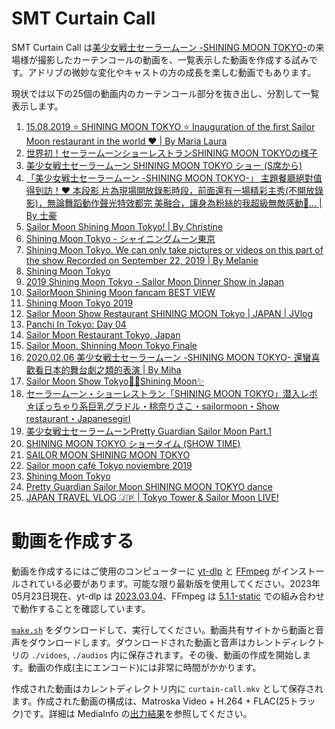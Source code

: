 <!-- Document: readme.md

	SMT Curtain Call のマニュアル

	Metadata:

		id - a2113fca-63dd-475b-8c65-a7d02aaaa477
		author - <qq542vev at https://purl.org/meta/me/>
		version - 1.0.0
		date - 2023-05-23
		since - 2023-05-23
		copyright - Copyright (C) 2023-2023 qq542vev. Some rights reserved.
		license - <CC-BY at https://creativecommons.org/licenses/by/4.0/>
		package - smt-curtain-call

	See Also:

		* <Project homepage at https://github.com/qq542vev/smt-curtain-call>
		* <Bag report at https://github.com/qq542vev/smt-curtain-call/issues>
-->

# SMT Curtain Call

SMT Curtain Call は[美少女戦士セーラームーン -SHINING MOON TOKYO-]()の来場様が撮影したカーテンコールの動画を、一覧表示した動画を作成する試みです。アドリブの微妙な変化やキャストの方の成長を楽しむ動画でもあります。

現状では以下の25個の動画内のカーテンコール部分を抜き出し、分割して一覧表示します。

 1. [15.08.2019 ⭐ SHINING MOON TOKYO ⭐ Inauguration of the first Sailor Moon restaurant in the world ❤ | By Maria Laura](https://www.facebook.com/marialaura.muciaccia/videos/10220661221266990/)
 2. [世界初！セーラームーンショーレストランSHINING MOON TOKYOの様子](https://www.youtube.com/watch?v=xut2OiXSM1Y)
 3. [美少女戦士セーラームーン SHINING MOON TOKYO ショー (S席から)](https://www.youtube.com/watch?v=Sqsq8K2MP6w)
 4. [「美少女戦士セーラームーン -SHINING MOON TOKYO-」 主題餐廳絕對值得到訪！❤️ 本段影 片為現場開放錄影時段，前面還有一場精彩主秀(不開放錄影)，無論舞蹈動作聲光特效都完 美融合，讓身為粉絲的我超級無敵感動🤩... | By 士豪](https://www.facebook.com/630981723/videos/10156601920971724/)
 5. [Sailor Moon Shining Moon Tokyo! | By Christine](https://www.facebook.com/christine.king.16/videos/2506677842688685/)
 6. [Shining Moon Tokyo - シャイニングムーン東京](https://www.youtube.com/watch?v=tlR-nfVXpk0)
 7. [Shining Moon Tokyo. We can only take pictures or videos on this part of the show Recorded on September 22, 2019 | By Melanie](https://www.facebook.com/animelly/videos/2606064456082876/)
 8. [Shining Moon Tokyo](https://www.facebook.com/TrashHere1/videos/485627745358132/)
 9. [2019 Shining Moon Tokyo - Sailor Moon Dinner Show in Japan](https://www.youtube.com/watch?v=1ngDoWUh83M)
 10. [SailorMoon Shining Moon fancam BEST VIEW](https://www.youtube.com/watch?v=GpqF5Ja7-Zs)
 11. [Shining Moon Tokyo 2019](https://www.youtube.com/watch?v=NH-WA0oYYE8)
 12. [Sailor Moon Show Restaurant SHINING MOON Tokyo | JAPAN | JVlog](https://www.youtube.com/watch?v=x93sT47C-lk)
 13. [Panchi In Tokyo: Day 04](https://www.youtube.com/watch?v=jh8zryzsZzs)
 14. [Sailor Moon Restaurant Tokyo, Japan](https://www.youtube.com/watch?v=-cfDnIaTQEY)
 15. [Sailor Moon. Shinning Moon Tokyo Finale](https://www.youtube.com/watch?v=-OQMhuKCTCI)
 16. [2020.02.06 美少女戦士セーラームーン -SHINING MOON TOKYO- 還蠻喜歡看日本的舞台劇之類的表演 | By Miha](https://www.facebook.com/miha.wang/videos/2883711924983195/)
 17. [Sailor Moon Show Tokyo💖🌙Shining Moon✨](https://www.youtube.com/watch?v=O8dRFeU6N-s)
 18. [セーラームーン・ショーレストラン「SHINING MOON TOKYO」潜入レポ☆ぽっちゃり系巨乳グラドル・桃奈りさこ・sailormoon・Show restaurant・Japanesegirl](https://www.youtube.com/watch?v=Dx9nOrP9T34)
 19. [美少女戦士セーラームーンPretty Guardian Sailor Moon Part.1](https://www.youtube.com/watch?v=j-SI6uDZSxk)
 20. [SHINING MOON TOKYO ショータイム (SHOW TIME)](https://www.youtube.com/watch?v=1R2DV4xDpGc)
 21. [SAILOR MOON SHINING MOON TOKYO](https://www.youtube.com/watch?v=hak8PJYMIAE)
 22. [Sailor moon café Tokyo noviembre 2019](https://www.youtube.com/watch?v=xkfu_L250sw)
 23. [Shining Moon Tokyo](https://www.facebook.com/NEProject/videos/323030685384918/)
 24. [Pretty Guardian Sailor Moon  SHINING MOON TOKYO dance](https://www.youtube.com/watch?v=KQYQPlzMW4U)
 25. [JAPAN TRAVEL VLOG 🇯🇵 | Tokyo Tower & Sailor Moon LIVE!](https://www.youtube.com/watch?v=CYJl_v4yBus)

# 動画を作成する

動画を作成するにはご使用のコンピューターに [yt-dlp](https://github.com/yt-dlp/yt-dlp) と [FFmpeg](https://ffmpeg.org/) がインストールされている必要があります。可能な限り最新版を使用してください。2023年05月23日現在、yt-dlp は [2023.03.04](https://github.com/yt-dlp/yt-dlp/releases/tag/2023.03.04)、FFmpeg は [5.1.1-static](https://ffmpeg.org/download.html) での組み合わせで動作することを確認しています。

[`make.sh`](make.sh) をダウンロードして、実行してください。動画共有サイトから動画と音声をダウンロードします。ダウンロードされた動画と音声はカレントディレクトリの `./vidoes`, `./audios` 内に保存されます。その後、動画の作成を開始します。動画の作成(主にエンコード)には非常に時間がかかります。

作成された動画はカレントディレクトリ内に `curtain-call.mkv` として保存されます。作成された動画の構成は、Matroska Video + H.264 + FLAC(25トラック)です。詳細は MediaInfo の[出力結果](curtain-call.mkv.mediainfo.txt)を参照してください。
